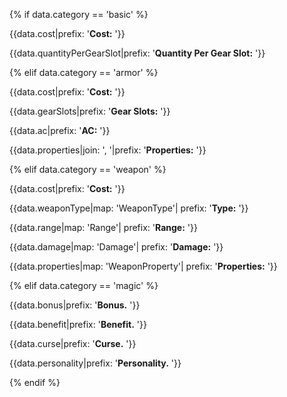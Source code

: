 {% if data.category == 'basic' %}

{{data.cost|prefix: '**Cost:** '}}

{{data.quantityPerGearSlot|prefix: '**Quantity Per Gear Slot:** '}}

{% elif data.category == 'armor' %}

{{data.cost|prefix: '**Cost:** '}}

{{data.gearSlots|prefix: '**Gear Slots:** '}}

{{data.ac|prefix: '**AC:** '}}

{{data.properties|join: ', '|prefix: '**Properties:** '}}

{% elif data.category == 'weapon' %}

{{data.cost|prefix: '**Cost:** '}}

{{data.weaponType|map: 'WeaponType'| prefix: '**Type:** '}}

{{data.range|map: 'Range'| prefix: '**Range:** '}}

{{data.damage|map: 'Damage'| prefix: '**Damage:** '}}

{{data.properties|map: 'WeaponProperty'| prefix: '**Properties:** '}}

{% elif data.category == 'magic' %}

{{data.bonus|prefix: '**Bonus.** '}}

{{data.benefit|prefix: '**Benefit.** '}}

{{data.curse|prefix: '**Curse.** '}}

{{data.personality|prefix: '**Personality.** '}}

{% endif %}